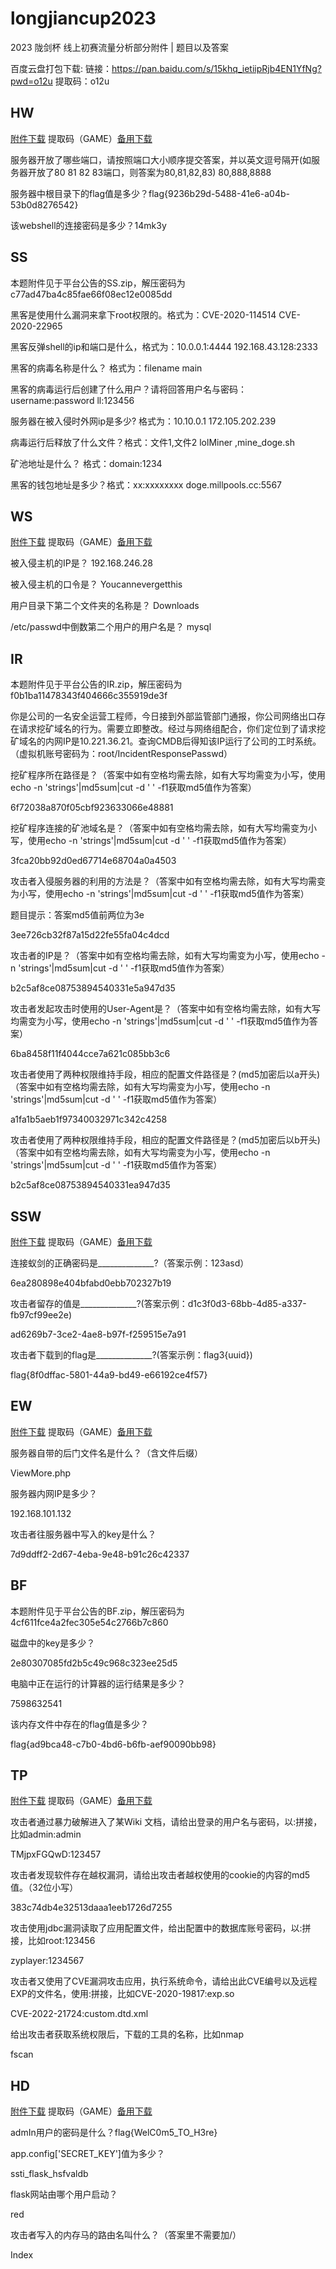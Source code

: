 # longjiancup2023
2023 陇剑杯 线上初赛流量分析部分附件 | 题目以及答案

百度云盘打包下载:
链接：https://pan.baidu.com/s/15khq_ietiipRjb4EN1YfNg?pwd=o12u 
提取码：o12u
## HW 

[附件下载](https://pan.baidu.com/s/1WP28S0BTrUfRGX-hGMWfkQ) 提取码（GAME）[备用下载](https://share.weiyun.com/ej9tuo4M)

服务器开放了哪些端口，请按照端口大小顺序提交答案，并以英文逗号隔开(如服务器开放了80 81 82 83端口，则答案为80,81,82,83)  80,888,8888

服务器中根目录下的flag值是多少？flag{9236b29d-5488-41e6-a04b-53b0d8276542}

该webshell的连接密码是多少？14mk3y

## SS

本题附件见于平台公告的SS.zip，解压密码为c77ad47ba4c85fae66f08ec12e0085dd

黑客是使用什么漏洞来拿下root权限的。格式为：CVE-2020-114514 CVE-2020-22965

黑客反弹shell的ip和端口是什么，格式为：10.0.0.1:4444 192.168.43.128:2333

黑客的病毒名称是什么？ 格式为：filename main

黑客的病毒运行后创建了什么用户？请将回答用户名与密码：username:password ll:123456

服务器在被入侵时外网ip是多少? 格式为：10.10.0.1 172.105.202.239

病毒运行后释放了什么文件？格式：文件1,文件2 lolMiner ,mine_doge.sh 

矿池地址是什么？ 格式：domain:1234

黑客的钱包地址是多少？格式：xx:xxxxxxxx doge.millpools.cc:5567

## WS

[附件下载](https://pan.baidu.com/s/1SPvbhQ9nw5Wp23TzUHFr_g) 提取码（GAME）[备用下载](https://share.weiyun.com/lykzsNsI)

被入侵主机的IP是？ 192.168.246.28

被入侵主机的口令是？ Youcannevergetthis

用户目录下第二个文件夹的名称是？ Downloads

/etc/passwd中倒数第二个用户的用户名是？ mysql

## IR

本题附件见于平台公告的IR.zip，解压密码为f0b1ba11478343f404666c355919de3f

你是公司的一名安全运营工程师，今日接到外部监管部门通报，你公司网络出口存在请求挖矿域名的行为。需要立即整改。经过与网络组配合，你们定位到了请求挖矿域名的内网IP是10.221.36.21。查询CMDB后得知该IP运行了公司的工时系统。（虚拟机账号密码为：root/IncidentResponsePasswd）



挖矿程序所在路径是？（答案中如有空格均需去除，如有大写均需变为小写，使用echo -n 'strings'|md5sum|cut -d ' ' -f1获取md5值作为答案）

6f72038a870f05cbf923633066e48881



挖矿程序连接的矿池域名是？（答案中如有空格均需去除，如有大写均需变为小写，使用echo -n 'strings'|md5sum|cut -d ' ' -f1获取md5值作为答案）

3fca20bb92d0ed67714e68704a0a4503



攻击者入侵服务器的利用的方法是？（答案中如有空格均需去除，如有大写均需变为小写，使用echo -n 'strings'|md5sum|cut -d ' ' -f1获取md5值作为答案）

题目提示：答案md5值前两位为3e

3ee726cb32f87a15d22fe55fa04c4dcd



攻击者的IP是？（答案中如有空格均需去除，如有大写均需变为小写，使用echo -n 'strings'|md5sum|cut -d ' ' -f1获取md5值作为答案）

b2c5af8ce08753894540331e5a947d35



攻击者发起攻击时使用的User-Agent是？（答案中如有空格均需去除，如有大写均需变为小写，使用echo -n 'strings'|md5sum|cut -d ' ' -f1获取md5值作为答案）

6ba8458f11f4044cce7a621c085bb3c6



攻击者使用了两种权限维持手段，相应的配置文件路径是？(md5加密后以a开头)（答案中如有空格均需去除，如有大写均需变为小写，使用echo -n 'strings'|md5sum|cut -d ' ' -f1获取md5值作为答案）

a1fa1b5aeb1f97340032971c342c4258



攻击者使用了两种权限维持手段，相应的配置文件路径是？(md5加密后以b开头)（答案中如有空格均需去除，如有大写均需变为小写，使用echo -n 'strings'|md5sum|cut -d ' ' -f1获取md5值作为答案）

b2c5af8ce08753894540331ea947d35

## SSW

[附件下载](https://pan.baidu.com/s/1xbNC38rJJQJJtykOkru8tw) 提取码（GAME）[备用下载](https://share.weiyun.com/YjvFxs7R)

连接蚁剑的正确密码是______________?（答案示例：123asd）

6ea280898e404bfabd0ebb702327b19



攻击者留存的值是______________?(答案示例：d1c3f0d3-68bb-4d85-a337-fb97cf99ee2e)

ad6269b7-3ce2-4ae8-b97f-f259515e7a91



攻击者下载到的flag是______________?(答案示例：flag3{uuid})

flag{8f0dffac-5801-44a9-bd49-e66192ce4f57}

## EW

[附件下载](https://pan.baidu.com/s/16XAq9UKZ-KGYxI_HwNnllA) 提取码（GAME）[备用下载](https://share.weiyun.com/JOIiJN8d)

服务器自带的后门文件名是什么？（含文件后缀）

ViewMore.php



服务器内网IP是多少？

192.168.101.132



攻击者往服务器中写入的key是什么？

7d9ddff2-2d67-4eba-9e48-b91c26c42337

## BF

本题附件见于平台公告的BF.zip，解压密码为4cf611fce4a2fec305e54c2766b7c860

磁盘中的key是多少？

2e80307085fd2b5c49c968c323ee25d5

电脑中正在运行的计算器的运行结果是多少？

7598632541

该内存文件中存在的flag值是多少？

flag{ad9bca48-c7b0-4bd6-b6fb-aef90090bb98}

## TP

[附件下载](https://pan.baidu.com/s/1IjgjazCNdB57C_MzPhaVGw) 提取码（GAME）[备用下载](https://share.weiyun.com/ppyurTBN)

攻击者通过暴力破解进入了某Wiki 文档，请给出登录的用户名与密码，以:拼接，比如admin:admin

TMjpxFGQwD:123457

攻击者发现软件存在越权漏洞，请给出攻击者越权使用的cookie的内容的md5值。（32位小写）

383c74db4e32513daaa1eeb1726d7255

攻击使用jdbc漏洞读取了应用配置文件，给出配置中的数据库账号密码，以:拼接，比如root:123456

zyplayer:1234567

攻击者又使用了CVE漏洞攻击应用，执行系统命令，请给出此CVE编号以及远程EXP的文件名，使用:拼接，比如CVE-2020-19817:exp.so

CVE-2022-21724:custom.dtd.xml

给出攻击者获取系统权限后，下载的工具的名称，比如nmap

fscan

## HD

[附件下载](https://pan.baidu.com/s/1YJoc2ZIQY73ceWgRZFNpRQ) 提取码（GAME）[备用下载](https://share.weiyun.com/fuPq3zJg)

admIn用户的密码是什么？flag{WelC0m5_TO_H3re}

app.config['SECRET_KEY']值为多少？

ssti_flask_hsfvaldb

flask网站由哪个用户启动？

red

攻击者写入的内存马的路由名叫什么？（答案里不需要加/）

Index